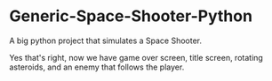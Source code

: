 # Generic-Space-Shooter-Python
A big python project that simulates a Space Shooter.
 
 Yes that's right, now we have game over screen, title screen, rotating asteroids, and an enemy that follows the player.

